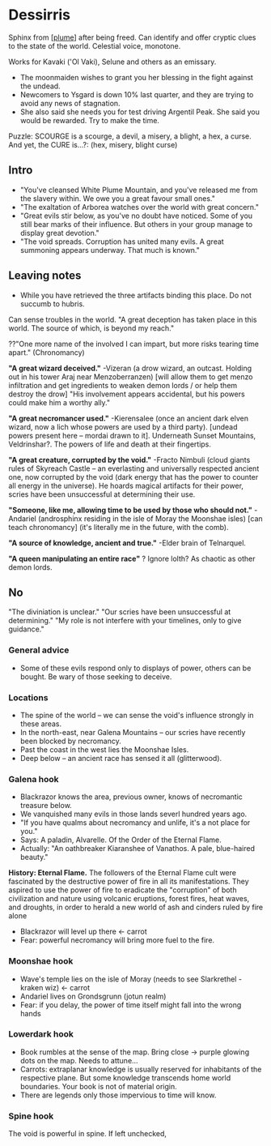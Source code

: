 # Dessirris
Sphinx from [[plume]] after being freed. Can identify and offer cryptic clues to the state of the world. Celestial voice, monotone.

Works for Kavaki ('Ol Vaki), Selune and others as an emissary.
- The moonmaiden wishes to grant you her blessing in the fight against the undead.
- Newcomers to Ysgard is down 10% last quarter, and they are trying to avoid any news of stagnation.
- She also said she needs you for test driving Argentil Peak. She said you would be rewarded. Try to make the time.

Puzzle: SCOURGE is a scourge, a devil, a misery, a blight, a hex, a curse. And yet, the CURE is...?: (hex, misery, blight curse)

## Intro
- "You've cleansed White Plume Mountain, and you've released me from the slavery within. We owe you a great favour small ones."
- "The exaltation of Arborea watches over the world with great concern."
- "Great evils stir below, as you've no doubt have noticed. Some of you still bear marks of their influence. But others in your group manage to display great devotion."
- "The void spreads. Corruption has united many evils. A great summoning appears underway. That much is known."

## Leaving notes
- While you have retrieved the three artifacts binding this place. Do not succumb to hubris.

Can sense troubles in the world.
"A great deception has taken place in this world. The source of which, is beyond my reach."

??"One more name of the involved I can impart, but more risks tearing time apart." (Chronomancy)

**"A great wizard deceived."** -Vizeran (a drow wizard, an outcast. Holding out in his tower Araj near Menzoberranzen) [will allow them to get menzo infiltration and get ingredients to weaken demon lords / or help them destroy the drow] "His involvement appears accidental, but his powers could make him a worthy ally."

**"A great necromancer used."** -Kierensalee (once an ancient dark elven wizard, now a lich whose powers are used by a third party). [undead powers present here – mordai drawn to it]. Underneath Sunset Mountains, Veldrinshar?. The powers of life and death at their fingertips.

**"A great creature, corrupted by the void."** -Fracto Nimbuli (cloud giants rules of Skyreach Castle – an everlasting and universally respected ancient one, now corrupted by the void (dark energy that has the power to counter all energy in the universe). He hoards magical artifacts for their power, scries have been unsuccessful at determining their use.

**"Someone, like me, allowing time to be used by those who should not."** -Andariel (androsphinx residing in the isle of Moray the Moonshae isles) [can teach chronomancy] (it's literally me in the future, with the comb).

**"A source of knowledge, ancient and true."** -Elder brain of Telnarquel.

**"A queen manipulating an entire race"** ? Ignore lolth? As chaotic as other demon lords.

## No
"The diviniation is unclear."
"Our scries have been unsuccessful at determining."
"My role is not interfere with your timelines, only to give guidance."


### General advice
- Some of these evils respond only to displays of power, others can be bought. Be wary of those seeking to deceive.

### Locations
- The spine of the world – we can sense the void's influence strongly in these areas.
- In the north-east, near Galena Mountains – our scries have recently been blocked by necromancy.
- Past the coast in the west lies the Moonshae Isles.
- Deep below – an ancient race has sensed it all (glitterwood).

### Galena hook
- Blackrazor knows the area, previous owner, knows of necromantic treasure below.
- We vanquished many evils in those lands severl hundred years ago.
- "If you have qualms about necromancy and unlife, it's a not place for you."
- Says: A paladin, Alvarelle. Of the Order of the Eternal Flame.
- Actually: "An oathbreaker Kiaranshee of Vanathos. A pale, blue-haired beauty."

**History: Eternal Flame.** The followers of the Eternal Flame cult were fascinated by the destructive power of fire in all its manifestations.
They aspired to use the power of fire to eradicate the "corruption" of both civilization and nature using volcanic eruptions, forest fires, heat waves, and droughts, in order to herald a new world of ash and cinders ruled by fire alone

- Blackrazor will level up there <- carrot
- Fear: powerful necromancy will bring more fuel to the fire.

### Moonshae hook
- Wave's temple lies on the isle of Moray (needs to see Slarkrethel - kraken wiz) <- carrot
- Andariel lives on Grondsgrunn (jotun realm)
- Fear: if you delay, the power of time itself might fall into the wrong hands

### Lowerdark hook
- Book rumbles at the sense of the map. Bring close -> purple glowing dots on the map. Needs to attune...
- Carrots: extraplanar knowledge is usually reserved for inhabitants of the respective plane. But some knowledge transcends home world boundaries. Your book is not of material origin.
- There are legends only those impervious to time will know.

### Spine hook
The void is powerful in spine. If left unchecked,

[//begin]: # "Autogenerated link references for markdown compatibility"
[plume]: ../whiteplume/plume "Whiteplume Mountain"
[//end]: # "Autogenerated link references"
